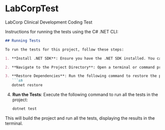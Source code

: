 # LabCorpTest
LabCorp Clinical Development Coding Test

Instructions for running the tests using the C# .NET CLI:

```markdown
## Running Tests

To run the tests for this project, follow these steps:

1. **Install .NET SDK**: Ensure you have the .NET SDK installed. You can download it from the official .NET website.

2. **Navigate to the Project Directory**: Open a terminal or command prompt and navigate to the root directory of the project.

3. **Restore Dependencies**: Run the following command to restore the project dependencies:
   ```sh
   dotnet restore
   ```

4. **Run the Tests**: Execute the following command to run all the tests in the project:
   ```sh
   dotnet test
   ```

This will build the project and run all the tests, displaying the results in the terminal.
```
